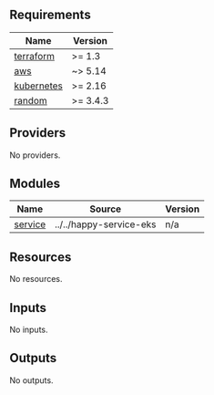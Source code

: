 <!-- START -->
## Requirements

| Name | Version |
|------|---------|
| <a name="requirement_terraform"></a> [terraform](#requirement\_terraform) | >= 1.3 |
| <a name="requirement_aws"></a> [aws](#requirement\_aws) | ~> 5.14 |
| <a name="requirement_kubernetes"></a> [kubernetes](#requirement\_kubernetes) | >= 2.16 |
| <a name="requirement_random"></a> [random](#requirement\_random) | >= 3.4.3 |

## Providers

No providers.

## Modules

| Name | Source | Version |
|------|--------|---------|
| <a name="module_service"></a> [service](#module\_service) | ../../happy-service-eks | n/a |

## Resources

No resources.

## Inputs

No inputs.

## Outputs

No outputs.
<!-- END -->
